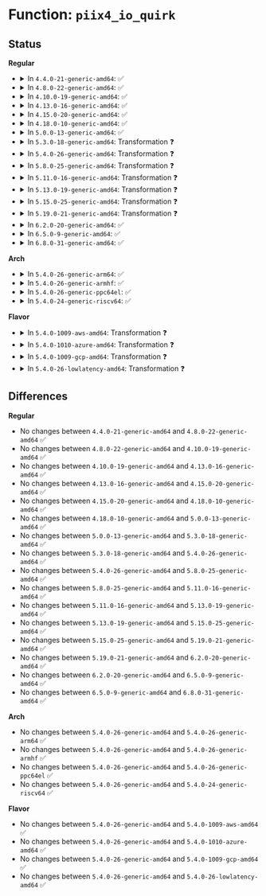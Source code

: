# Function: <code>piix4_io_quirk</code>

## Status
<b>Regular</b>
<ul>
<li>
<details>
<summary>In <code>4.4.0-21-generic-amd64</code>: ✅</summary>

```c
void piix4_io_quirk(struct pci_dev * dev, const char * name, unsigned int port, unsigned int enable)
```

```json
{
  "name": "piix4_io_quirk",
  "collision_type": "Unique Static",
  "inline_type": "No",
  "funcs": [
    {
      "addr": 18446744071583315136,
      "name": "piix4_io_quirk",
      "external": false,
      "loc": "drivers/pci/quirks.c:469",
      "file": "drivers/pci/quirks.c",
      "inline": "seen, unknown",
      "caller_inline": [],
      "caller_func": [
        "drivers/pci/quirks.c:quirk_piix4_acpi",
        "drivers/pci/quirks.c:quirk_piix4_acpi",
        "drivers/pci/quirks.c:quirk_piix4_acpi",
        "drivers/pci/quirks.c:quirk_piix4_acpi",
        "drivers/pci/quirks.c:quirk_piix4_acpi",
        "drivers/pci/quirks.c:quirk_piix4_acpi"
      ]
    }
  ],
  "symbols": [
    {
      "addr": 18446744071583315136,
      "name": "piix4_io_quirk",
      "section": ".text",
      "bind": "STB_LOCAL",
      "size": 174
    }
  ]
}
```
</details>
</li>
<li>
<details>
<summary>In <code>4.8.0-22-generic-amd64</code>: ✅</summary>

```c
void piix4_io_quirk(struct pci_dev * dev, const char * name, unsigned int port, unsigned int enable)
```

```json
{
  "name": "piix4_io_quirk",
  "collision_type": "Unique Static",
  "inline_type": "No",
  "funcs": [
    {
      "addr": 18446744071583626080,
      "name": "piix4_io_quirk",
      "external": false,
      "loc": "drivers/pci/quirks.c:481",
      "file": "drivers/pci/quirks.c",
      "inline": "seen, unknown",
      "caller_inline": [],
      "caller_func": [
        "drivers/pci/quirks.c:quirk_piix4_acpi",
        "drivers/pci/quirks.c:quirk_piix4_acpi",
        "drivers/pci/quirks.c:quirk_piix4_acpi",
        "drivers/pci/quirks.c:quirk_piix4_acpi",
        "drivers/pci/quirks.c:quirk_piix4_acpi",
        "drivers/pci/quirks.c:quirk_piix4_acpi"
      ]
    }
  ],
  "symbols": [
    {
      "addr": 18446744071583626080,
      "name": "piix4_io_quirk",
      "section": ".text",
      "bind": "STB_LOCAL",
      "size": 174
    }
  ]
}
```
</details>
</li>
<li>
<details>
<summary>In <code>4.10.0-19-generic-amd64</code>: ✅</summary>

```c
void piix4_io_quirk(struct pci_dev * dev, const char * name, unsigned int port, unsigned int enable)
```

```json
{
  "name": "piix4_io_quirk",
  "collision_type": "Unique Static",
  "inline_type": "No",
  "funcs": [
    {
      "addr": 18446744071583763376,
      "name": "piix4_io_quirk",
      "external": false,
      "loc": "drivers/pci/quirks.c:481",
      "file": "drivers/pci/quirks.c",
      "inline": "seen, unknown",
      "caller_inline": [],
      "caller_func": [
        "drivers/pci/quirks.c:quirk_piix4_acpi",
        "drivers/pci/quirks.c:quirk_piix4_acpi",
        "drivers/pci/quirks.c:quirk_piix4_acpi",
        "drivers/pci/quirks.c:quirk_piix4_acpi",
        "drivers/pci/quirks.c:quirk_piix4_acpi",
        "drivers/pci/quirks.c:quirk_piix4_acpi"
      ]
    }
  ],
  "symbols": [
    {
      "addr": 18446744071583763376,
      "name": "piix4_io_quirk",
      "section": ".text",
      "bind": "STB_LOCAL",
      "size": 174
    }
  ]
}
```
</details>
</li>
<li>
<details>
<summary>In <code>4.13.0-16-generic-amd64</code>: ✅</summary>

```c
void piix4_io_quirk(struct pci_dev * dev, const char * name, unsigned int port, unsigned int enable)
```

```json
{
  "name": "piix4_io_quirk",
  "collision_type": "Unique Static",
  "inline_type": "No",
  "funcs": [
    {
      "addr": 18446744071583805936,
      "name": "piix4_io_quirk",
      "external": false,
      "loc": "drivers/pci/quirks.c:482",
      "file": "drivers/pci/quirks.c",
      "inline": "seen, unknown",
      "caller_inline": [],
      "caller_func": [
        "drivers/pci/quirks.c:quirk_piix4_acpi",
        "drivers/pci/quirks.c:quirk_piix4_acpi",
        "drivers/pci/quirks.c:quirk_piix4_acpi",
        "drivers/pci/quirks.c:quirk_piix4_acpi",
        "drivers/pci/quirks.c:quirk_piix4_acpi",
        "drivers/pci/quirks.c:quirk_piix4_acpi"
      ]
    }
  ],
  "symbols": [
    {
      "addr": 18446744071583805936,
      "name": "piix4_io_quirk",
      "section": ".text",
      "bind": "STB_LOCAL",
      "size": 169
    }
  ]
}
```
</details>
</li>
<li>
<details>
<summary>In <code>4.15.0-20-generic-amd64</code>: ✅</summary>

```c
void piix4_io_quirk(struct pci_dev * dev, const char * name, unsigned int port, unsigned int enable)
```

```json
{
  "name": "piix4_io_quirk",
  "collision_type": "Unique Static",
  "inline_type": "No",
  "funcs": [
    {
      "addr": 18446744071584069216,
      "name": "piix4_io_quirk",
      "external": false,
      "loc": "drivers/pci/quirks.c:483",
      "file": "drivers/pci/quirks.c",
      "inline": "seen, unknown",
      "caller_inline": [],
      "caller_func": [
        "drivers/pci/quirks.c:quirk_piix4_acpi",
        "drivers/pci/quirks.c:quirk_piix4_acpi",
        "drivers/pci/quirks.c:quirk_piix4_acpi",
        "drivers/pci/quirks.c:quirk_piix4_acpi",
        "drivers/pci/quirks.c:quirk_piix4_acpi",
        "drivers/pci/quirks.c:quirk_piix4_acpi"
      ]
    }
  ],
  "symbols": [
    {
      "addr": 18446744071584069216,
      "name": "piix4_io_quirk",
      "section": ".text",
      "bind": "STB_LOCAL",
      "size": 169
    }
  ]
}
```
</details>
</li>
<li>
<details>
<summary>In <code>4.18.0-10-generic-amd64</code>: ✅</summary>

```c
void piix4_io_quirk(struct pci_dev * dev, const char * name, unsigned int port, unsigned int enable)
```

```json
{
  "name": "piix4_io_quirk",
  "collision_type": "Unique Static",
  "inline_type": "No",
  "funcs": [
    {
      "addr": 18446744071584269728,
      "name": "piix4_io_quirk",
      "external": false,
      "loc": "drivers/pci/quirks.c:644",
      "file": "drivers/pci/quirks.c",
      "inline": "seen, unknown",
      "caller_inline": [],
      "caller_func": [
        "drivers/pci/quirks.c:quirk_piix4_acpi",
        "drivers/pci/quirks.c:quirk_piix4_acpi",
        "drivers/pci/quirks.c:quirk_piix4_acpi",
        "drivers/pci/quirks.c:quirk_piix4_acpi",
        "drivers/pci/quirks.c:quirk_piix4_acpi",
        "drivers/pci/quirks.c:quirk_piix4_acpi"
      ]
    }
  ],
  "symbols": [
    {
      "addr": 18446744071584269728,
      "name": "piix4_io_quirk",
      "section": ".text",
      "bind": "STB_LOCAL",
      "size": 167
    }
  ]
}
```
</details>
</li>
<li>
<details>
<summary>In <code>5.0.0-13-generic-amd64</code>: ✅</summary>

```c
void piix4_io_quirk(struct pci_dev * dev, const char * name, unsigned int port, unsigned int enable)
```

```json
{
  "name": "piix4_io_quirk",
  "collision_type": "Unique Static",
  "inline_type": "No",
  "funcs": [
    {
      "addr": 18446744071584363504,
      "name": "piix4_io_quirk",
      "external": false,
      "loc": "drivers/pci/quirks.c:678",
      "file": "drivers/pci/quirks.c",
      "inline": "seen, unknown",
      "caller_inline": [],
      "caller_func": [
        "drivers/pci/quirks.c:quirk_piix4_acpi",
        "drivers/pci/quirks.c:quirk_piix4_acpi",
        "drivers/pci/quirks.c:quirk_piix4_acpi",
        "drivers/pci/quirks.c:quirk_piix4_acpi",
        "drivers/pci/quirks.c:quirk_piix4_acpi",
        "drivers/pci/quirks.c:quirk_piix4_acpi"
      ]
    }
  ],
  "symbols": [
    {
      "addr": 18446744071584363504,
      "name": "piix4_io_quirk",
      "section": ".text",
      "bind": "STB_LOCAL",
      "size": 167
    }
  ]
}
```
</details>
</li>
<li>
<details>
<summary>In <code>5.3.0-18-generic-amd64</code>: Transformation ❓</summary>

```c
void piix4_io_quirk(struct pci_dev * dev, const char * name, unsigned int port, unsigned int enable)
```

```json
{
  "name": "piix4_io_quirk",
  "collision_type": "Unique Static",
  "inline_type": "No",
  "funcs": [
    {
      "addr": 0,
      "name": "piix4_io_quirk",
      "external": false,
      "loc": "drivers/pci/quirks.c:677",
      "file": "drivers/pci/quirks.c",
      "inline": "seen, unknown",
      "caller_inline": [],
      "caller_func": [
        "drivers/pci/quirks.c:quirk_piix4_acpi",
        "drivers/pci/quirks.c:quirk_piix4_acpi",
        "drivers/pci/quirks.c:quirk_piix4_acpi",
        "drivers/pci/quirks.c:quirk_piix4_acpi",
        "drivers/pci/quirks.c:quirk_piix4_acpi",
        "drivers/pci/quirks.c:quirk_piix4_acpi"
      ]
    }
  ],
  "symbols": [
    {
      "addr": 18446744071584557600,
      "name": "piix4_io_quirk",
      "section": ".text",
      "bind": "STB_LOCAL",
      "size": 124
    },
    {
      "addr": 18446744071584573755,
      "name": "piix4_io_quirk.cold",
      "section": ".text",
      "bind": "STB_LOCAL",
      "size": 41
    }
  ]
}
```
</details>
</li>
<li>
<details>
<summary>In <code>5.4.0-26-generic-amd64</code>: Transformation ❓</summary>

```c
void piix4_io_quirk(struct pci_dev * dev, const char * name, unsigned int port, unsigned int enable)
```

```json
{
  "name": "piix4_io_quirk",
  "collision_type": "Unique Static",
  "inline_type": "No",
  "funcs": [
    {
      "addr": 0,
      "name": "piix4_io_quirk",
      "external": false,
      "loc": "drivers/pci/quirks.c:676",
      "file": "drivers/pci/quirks.c",
      "inline": "seen, unknown",
      "caller_inline": [],
      "caller_func": [
        "drivers/pci/quirks.c:quirk_piix4_acpi",
        "drivers/pci/quirks.c:quirk_piix4_acpi",
        "drivers/pci/quirks.c:quirk_piix4_acpi",
        "drivers/pci/quirks.c:quirk_piix4_acpi",
        "drivers/pci/quirks.c:quirk_piix4_acpi",
        "drivers/pci/quirks.c:quirk_piix4_acpi"
      ]
    }
  ],
  "symbols": [
    {
      "addr": 18446744071584694384,
      "name": "piix4_io_quirk",
      "section": ".text",
      "bind": "STB_LOCAL",
      "size": 124
    },
    {
      "addr": 18446744071584710697,
      "name": "piix4_io_quirk.cold",
      "section": ".text",
      "bind": "STB_LOCAL",
      "size": 41
    }
  ]
}
```
</details>
</li>
<li>
<details>
<summary>In <code>5.8.0-25-generic-amd64</code>: Transformation ❓</summary>

```c
void piix4_io_quirk(struct pci_dev * dev, const char * name, unsigned int port, unsigned int enable)
```

```json
{
  "name": "piix4_io_quirk",
  "collision_type": "Unique Static",
  "inline_type": "No",
  "funcs": [
    {
      "addr": 0,
      "name": "piix4_io_quirk",
      "external": false,
      "loc": "drivers/pci/quirks.c:676",
      "file": "drivers/pci/quirks.c",
      "inline": "seen, unknown",
      "caller_inline": [],
      "caller_func": [
        "drivers/pci/quirks.c:quirk_piix4_acpi",
        "drivers/pci/quirks.c:quirk_piix4_acpi",
        "drivers/pci/quirks.c:quirk_piix4_acpi",
        "drivers/pci/quirks.c:quirk_piix4_acpi",
        "drivers/pci/quirks.c:quirk_piix4_acpi",
        "drivers/pci/quirks.c:quirk_piix4_acpi"
      ]
    }
  ],
  "symbols": [
    {
      "addr": 18446744071585408496,
      "name": "piix4_io_quirk",
      "section": ".text",
      "bind": "STB_LOCAL",
      "size": 125
    },
    {
      "addr": 18446744071585425758,
      "name": "piix4_io_quirk.cold",
      "section": ".text",
      "bind": "STB_LOCAL",
      "size": 43
    }
  ]
}
```
</details>
</li>
<li>
<details>
<summary>In <code>5.11.0-16-generic-amd64</code>: Transformation ❓</summary>

```c
void piix4_io_quirk(struct pci_dev * dev, const char * name, unsigned int port, unsigned int enable)
```

```json
{
  "name": "piix4_io_quirk",
  "collision_type": "Unique Static",
  "inline_type": "No",
  "funcs": [
    {
      "addr": 0,
      "name": "piix4_io_quirk",
      "external": false,
      "loc": "drivers/pci/quirks.c:676",
      "file": "drivers/pci/quirks.c",
      "inline": "seen, unknown",
      "caller_inline": [],
      "caller_func": [
        "drivers/pci/quirks.c:quirk_piix4_acpi",
        "drivers/pci/quirks.c:quirk_piix4_acpi",
        "drivers/pci/quirks.c:quirk_piix4_acpi",
        "drivers/pci/quirks.c:quirk_piix4_acpi",
        "drivers/pci/quirks.c:quirk_piix4_acpi",
        "drivers/pci/quirks.c:quirk_piix4_acpi"
      ]
    }
  ],
  "symbols": [
    {
      "addr": 18446744071585565264,
      "name": "piix4_io_quirk",
      "section": ".text",
      "bind": "STB_LOCAL",
      "size": 125
    },
    {
      "addr": 18446744071591404847,
      "name": "piix4_io_quirk.cold",
      "section": ".text",
      "bind": "STB_LOCAL",
      "size": 43
    }
  ]
}
```
</details>
</li>
<li>
<details>
<summary>In <code>5.13.0-19-generic-amd64</code>: Transformation ❓</summary>

```c
void piix4_io_quirk(struct pci_dev * dev, const char * name, unsigned int port, unsigned int enable)
```

```json
{
  "name": "piix4_io_quirk",
  "collision_type": "Unique Static",
  "inline_type": "No",
  "funcs": [
    {
      "addr": 0,
      "name": "piix4_io_quirk",
      "external": false,
      "loc": "drivers/pci/quirks.c:672",
      "file": "drivers/pci/quirks.c",
      "inline": "seen, unknown",
      "caller_inline": [],
      "caller_func": [
        "drivers/pci/quirks.c:quirk_piix4_acpi",
        "drivers/pci/quirks.c:quirk_piix4_acpi",
        "drivers/pci/quirks.c:quirk_piix4_acpi",
        "drivers/pci/quirks.c:quirk_piix4_acpi",
        "drivers/pci/quirks.c:quirk_piix4_acpi",
        "drivers/pci/quirks.c:quirk_piix4_acpi"
      ]
    }
  ],
  "symbols": [
    {
      "addr": 18446744071585443584,
      "name": "piix4_io_quirk",
      "section": ".text",
      "bind": "STB_LOCAL",
      "size": 125
    },
    {
      "addr": 18446744071591347084,
      "name": "piix4_io_quirk.cold",
      "section": ".text",
      "bind": "STB_LOCAL",
      "size": 43
    }
  ]
}
```
</details>
</li>
<li>
<details>
<summary>In <code>5.15.0-25-generic-amd64</code>: Transformation ❓</summary>

```c
void piix4_io_quirk(struct pci_dev * dev, const char * name, unsigned int port, unsigned int enable)
```

```json
{
  "name": "piix4_io_quirk",
  "collision_type": "Unique Static",
  "inline_type": "No",
  "funcs": [
    {
      "addr": 0,
      "name": "piix4_io_quirk",
      "external": false,
      "loc": "drivers/pci/quirks.c:672",
      "file": "drivers/pci/quirks.c",
      "inline": "seen, unknown",
      "caller_inline": [],
      "caller_func": [
        "drivers/pci/quirks.c:quirk_piix4_acpi",
        "drivers/pci/quirks.c:quirk_piix4_acpi",
        "drivers/pci/quirks.c:quirk_piix4_acpi",
        "drivers/pci/quirks.c:quirk_piix4_acpi",
        "drivers/pci/quirks.c:quirk_piix4_acpi",
        "drivers/pci/quirks.c:quirk_piix4_acpi"
      ]
    }
  ],
  "symbols": [
    {
      "addr": 18446744071585908944,
      "name": "piix4_io_quirk",
      "section": ".text",
      "bind": "STB_LOCAL",
      "size": 125
    },
    {
      "addr": 18446744071592374103,
      "name": "piix4_io_quirk.cold",
      "section": ".text",
      "bind": "STB_LOCAL",
      "size": 43
    }
  ]
}
```
</details>
</li>
<li>
<details>
<summary>In <code>5.19.0-21-generic-amd64</code>: Transformation ❓</summary>

```c
void piix4_io_quirk(struct pci_dev * dev, const char * name, unsigned int port, unsigned int enable)
```

```json
{
  "name": "piix4_io_quirk",
  "collision_type": "Unique Static",
  "inline_type": "No",
  "funcs": [
    {
      "addr": 0,
      "name": "piix4_io_quirk",
      "external": false,
      "loc": "drivers/pci/quirks.c:673",
      "file": "drivers/pci/quirks.c",
      "inline": "seen, unknown",
      "caller_inline": [],
      "caller_func": [
        "drivers/pci/quirks.c:quirk_piix4_acpi",
        "drivers/pci/quirks.c:quirk_piix4_acpi",
        "drivers/pci/quirks.c:quirk_piix4_acpi",
        "drivers/pci/quirks.c:quirk_piix4_acpi",
        "drivers/pci/quirks.c:quirk_piix4_acpi",
        "drivers/pci/quirks.c:quirk_piix4_acpi"
      ]
    }
  ],
  "symbols": [
    {
      "addr": 18446744071587108800,
      "name": "piix4_io_quirk",
      "section": ".text",
      "bind": "STB_LOCAL",
      "size": 149
    },
    {
      "addr": 18446744071594237771,
      "name": "piix4_io_quirk.cold",
      "section": ".text",
      "bind": "STB_LOCAL",
      "size": 43
    }
  ]
}
```
</details>
</li>
<li>
<details>
<summary>In <code>6.2.0-20-generic-amd64</code>: ✅</summary>

```c
void piix4_io_quirk(struct pci_dev * dev, const char * name, unsigned int port, unsigned int enable)
```

```json
{
  "name": "piix4_io_quirk",
  "collision_type": "Unique Static",
  "inline_type": "No",
  "funcs": [
    {
      "addr": 18446744071588302752,
      "name": "piix4_io_quirk",
      "external": false,
      "loc": "drivers/pci/quirks.c:675",
      "file": "drivers/pci/quirks.c",
      "inline": "seen, unknown",
      "caller_inline": [],
      "caller_func": [
        "drivers/pci/quirks.c:quirk_piix4_acpi",
        "drivers/pci/quirks.c:quirk_piix4_acpi",
        "drivers/pci/quirks.c:quirk_piix4_acpi",
        "drivers/pci/quirks.c:quirk_piix4_acpi",
        "drivers/pci/quirks.c:quirk_piix4_acpi",
        "drivers/pci/quirks.c:quirk_piix4_acpi"
      ]
    }
  ],
  "symbols": [
    {
      "addr": 18446744071588302752,
      "name": "piix4_io_quirk",
      "section": ".text",
      "bind": "STB_LOCAL",
      "size": 183
    }
  ]
}
```
</details>
</li>
<li>
<details>
<summary>In <code>6.5.0-9-generic-amd64</code>: ✅</summary>

```c
void piix4_io_quirk(struct pci_dev * dev, const char * name, unsigned int port, unsigned int enable)
```

```json
{
  "name": "piix4_io_quirk",
  "collision_type": "Unique Static",
  "inline_type": "No",
  "funcs": [
    {
      "addr": 18446744071588578784,
      "name": "piix4_io_quirk",
      "external": false,
      "loc": "drivers/pci/quirks.c:768",
      "file": "drivers/pci/quirks.c",
      "inline": "seen, unknown",
      "caller_inline": [],
      "caller_func": [
        "drivers/pci/quirks.c:quirk_piix4_acpi",
        "drivers/pci/quirks.c:quirk_piix4_acpi",
        "drivers/pci/quirks.c:quirk_piix4_acpi",
        "drivers/pci/quirks.c:quirk_piix4_acpi",
        "drivers/pci/quirks.c:quirk_piix4_acpi",
        "drivers/pci/quirks.c:quirk_piix4_acpi"
      ]
    }
  ],
  "symbols": [
    {
      "addr": 18446744071588578784,
      "name": "piix4_io_quirk",
      "section": ".text",
      "bind": "STB_LOCAL",
      "size": 182
    }
  ]
}
```
</details>
</li>
<li>
<details>
<summary>In <code>6.8.0-31-generic-amd64</code>: ✅</summary>

```c
void piix4_io_quirk(struct pci_dev * dev, const char * name, unsigned int port, unsigned int enable)
```

```json
{
  "name": "piix4_io_quirk",
  "collision_type": "Unique Static",
  "inline_type": "No",
  "funcs": [
    {
      "addr": 18446744071588878496,
      "name": "piix4_io_quirk",
      "external": false,
      "loc": "drivers/pci/quirks.c:782",
      "file": "drivers/pci/quirks.c",
      "inline": "seen, unknown",
      "caller_inline": [],
      "caller_func": [
        "drivers/pci/quirks.c:quirk_piix4_acpi",
        "drivers/pci/quirks.c:quirk_piix4_acpi",
        "drivers/pci/quirks.c:quirk_piix4_acpi",
        "drivers/pci/quirks.c:quirk_piix4_acpi",
        "drivers/pci/quirks.c:quirk_piix4_acpi",
        "drivers/pci/quirks.c:quirk_piix4_acpi"
      ]
    }
  ],
  "symbols": [
    {
      "addr": 18446744071588878496,
      "name": "piix4_io_quirk",
      "section": ".text",
      "bind": "STB_LOCAL",
      "size": 182
    }
  ]
}
```
</details>
</li>
</ul>
<b>Arch</b>
<ul>
<li>
<details>
<summary>In <code>5.4.0-26-generic-arm64</code>: ✅</summary>

```c
void piix4_io_quirk(struct pci_dev * dev, const char * name, unsigned int port, unsigned int enable)
```

```json
{
  "name": "piix4_io_quirk",
  "collision_type": "Unique Static",
  "inline_type": "No",
  "funcs": [
    {
      "addr": 18446603336496951712,
      "name": "piix4_io_quirk",
      "external": false,
      "loc": "drivers/pci/quirks.c:676",
      "file": "drivers/pci/quirks.c",
      "inline": "seen, unknown",
      "caller_inline": [],
      "caller_func": [
        "drivers/pci/quirks.c:quirk_piix4_acpi",
        "drivers/pci/quirks.c:quirk_piix4_acpi",
        "drivers/pci/quirks.c:quirk_piix4_acpi",
        "drivers/pci/quirks.c:quirk_piix4_acpi",
        "drivers/pci/quirks.c:quirk_piix4_acpi",
        "drivers/pci/quirks.c:quirk_piix4_acpi"
      ]
    }
  ],
  "symbols": [
    {
      "addr": 18446603336496951712,
      "name": "piix4_io_quirk",
      "section": ".text",
      "bind": "STB_LOCAL",
      "size": 200
    }
  ]
}
```
</details>
</li>
<li>
<details>
<summary>In <code>5.4.0-26-generic-armhf</code>: ✅</summary>

```c
void piix4_io_quirk(struct pci_dev * dev, const char * name, unsigned int port, unsigned int enable)
```

```json
{
  "name": "piix4_io_quirk",
  "collision_type": "Unique Static",
  "inline_type": "No",
  "funcs": [
    {
      "addr": 3230218012,
      "name": "piix4_io_quirk",
      "external": false,
      "loc": "drivers/pci/quirks.c:676",
      "file": "drivers/pci/quirks.c",
      "inline": "seen, unknown",
      "caller_inline": [],
      "caller_func": [
        "drivers/pci/quirks.c:quirk_piix4_acpi",
        "drivers/pci/quirks.c:quirk_piix4_acpi",
        "drivers/pci/quirks.c:quirk_piix4_acpi",
        "drivers/pci/quirks.c:quirk_piix4_acpi",
        "drivers/pci/quirks.c:quirk_piix4_acpi",
        "drivers/pci/quirks.c:quirk_piix4_acpi"
      ]
    }
  ],
  "symbols": [
    {
      "addr": 3230218012,
      "name": "piix4_io_quirk",
      "section": ".text",
      "bind": "STB_LOCAL",
      "size": 188
    }
  ]
}
```
</details>
</li>
<li>
<details>
<summary>In <code>5.4.0-26-generic-ppc64el</code>: ✅</summary>

```c
void piix4_io_quirk(struct pci_dev * dev, const char * name, unsigned int port, unsigned int enable)
```

```json
{
  "name": "piix4_io_quirk",
  "collision_type": "Unique Static",
  "inline_type": "No",
  "funcs": [
    {
      "addr": 13835058055291047456,
      "name": "piix4_io_quirk",
      "external": false,
      "loc": "drivers/pci/quirks.c:676",
      "file": "drivers/pci/quirks.c",
      "inline": "seen, unknown",
      "caller_inline": [],
      "caller_func": [
        "drivers/pci/quirks.c:quirk_piix4_acpi",
        "drivers/pci/quirks.c:quirk_piix4_acpi",
        "drivers/pci/quirks.c:quirk_piix4_acpi",
        "drivers/pci/quirks.c:quirk_piix4_acpi",
        "drivers/pci/quirks.c:quirk_piix4_acpi",
        "drivers/pci/quirks.c:quirk_piix4_acpi"
      ]
    }
  ],
  "symbols": [
    {
      "addr": 13835058055291047456,
      "name": "piix4_io_quirk",
      "section": ".text",
      "bind": "STB_LOCAL",
      "size": 248
    }
  ]
}
```
</details>
</li>
<li>
<details>
<summary>In <code>5.4.0-24-generic-riscv64</code>: ✅</summary>

```c
void piix4_io_quirk(struct pci_dev * dev, const char * name, unsigned int port, unsigned int enable)
```

```json
{
  "name": "piix4_io_quirk",
  "collision_type": "Unique Static",
  "inline_type": "No",
  "funcs": [
    {
      "addr": 18446743936275624152,
      "name": "piix4_io_quirk",
      "external": false,
      "loc": "drivers/pci/quirks.c:676",
      "file": "drivers/pci/quirks.c",
      "inline": "seen, unknown",
      "caller_inline": [],
      "caller_func": [
        "drivers/pci/quirks.c:quirk_piix4_acpi",
        "drivers/pci/quirks.c:quirk_piix4_acpi",
        "drivers/pci/quirks.c:quirk_piix4_acpi",
        "drivers/pci/quirks.c:quirk_piix4_acpi",
        "drivers/pci/quirks.c:quirk_piix4_acpi",
        "drivers/pci/quirks.c:quirk_piix4_acpi"
      ]
    }
  ],
  "symbols": [
    {
      "addr": 18446743936275624152,
      "name": "piix4_io_quirk",
      "section": ".text",
      "bind": "STB_LOCAL",
      "size": 148
    }
  ]
}
```
</details>
</li>
</ul>
<b>Flavor</b>
<ul>
<li>
<details>
<summary>In <code>5.4.0-1009-aws-amd64</code>: Transformation ❓</summary>

```c
void piix4_io_quirk(struct pci_dev * dev, const char * name, unsigned int port, unsigned int enable)
```

```json
{
  "name": "piix4_io_quirk",
  "collision_type": "Unique Static",
  "inline_type": "No",
  "funcs": [
    {
      "addr": 0,
      "name": "piix4_io_quirk",
      "external": false,
      "loc": "drivers/pci/quirks.c:676",
      "file": "drivers/pci/quirks.c",
      "inline": "seen, unknown",
      "caller_inline": [],
      "caller_func": [
        "drivers/pci/quirks.c:quirk_piix4_acpi",
        "drivers/pci/quirks.c:quirk_piix4_acpi",
        "drivers/pci/quirks.c:quirk_piix4_acpi",
        "drivers/pci/quirks.c:quirk_piix4_acpi",
        "drivers/pci/quirks.c:quirk_piix4_acpi",
        "drivers/pci/quirks.c:quirk_piix4_acpi"
      ]
    }
  ],
  "symbols": [
    {
      "addr": 18446744071584644864,
      "name": "piix4_io_quirk",
      "section": ".text",
      "bind": "STB_LOCAL",
      "size": 124
    },
    {
      "addr": 18446744071584661177,
      "name": "piix4_io_quirk.cold",
      "section": ".text",
      "bind": "STB_LOCAL",
      "size": 41
    }
  ]
}
```
</details>
</li>
<li>
<details>
<summary>In <code>5.4.0-1010-azure-amd64</code>: Transformation ❓</summary>

```c
void piix4_io_quirk(struct pci_dev * dev, const char * name, unsigned int port, unsigned int enable)
```

```json
{
  "name": "piix4_io_quirk",
  "collision_type": "Unique Static",
  "inline_type": "No",
  "funcs": [
    {
      "addr": 0,
      "name": "piix4_io_quirk",
      "external": false,
      "loc": "drivers/pci/quirks.c:676",
      "file": "drivers/pci/quirks.c",
      "inline": "seen, unknown",
      "caller_inline": [],
      "caller_func": [
        "drivers/pci/quirks.c:quirk_piix4_acpi",
        "drivers/pci/quirks.c:quirk_piix4_acpi",
        "drivers/pci/quirks.c:quirk_piix4_acpi",
        "drivers/pci/quirks.c:quirk_piix4_acpi",
        "drivers/pci/quirks.c:quirk_piix4_acpi",
        "drivers/pci/quirks.c:quirk_piix4_acpi"
      ]
    }
  ],
  "symbols": [
    {
      "addr": 18446744071584574640,
      "name": "piix4_io_quirk",
      "section": ".text",
      "bind": "STB_LOCAL",
      "size": 124
    },
    {
      "addr": 18446744071584590329,
      "name": "piix4_io_quirk.cold",
      "section": ".text",
      "bind": "STB_LOCAL",
      "size": 41
    }
  ]
}
```
</details>
</li>
<li>
<details>
<summary>In <code>5.4.0-1009-gcp-amd64</code>: Transformation ❓</summary>

```c
void piix4_io_quirk(struct pci_dev * dev, const char * name, unsigned int port, unsigned int enable)
```

```json
{
  "name": "piix4_io_quirk",
  "collision_type": "Unique Static",
  "inline_type": "No",
  "funcs": [
    {
      "addr": 0,
      "name": "piix4_io_quirk",
      "external": false,
      "loc": "drivers/pci/quirks.c:676",
      "file": "drivers/pci/quirks.c",
      "inline": "seen, unknown",
      "caller_inline": [],
      "caller_func": [
        "drivers/pci/quirks.c:quirk_piix4_acpi",
        "drivers/pci/quirks.c:quirk_piix4_acpi",
        "drivers/pci/quirks.c:quirk_piix4_acpi",
        "drivers/pci/quirks.c:quirk_piix4_acpi",
        "drivers/pci/quirks.c:quirk_piix4_acpi",
        "drivers/pci/quirks.c:quirk_piix4_acpi"
      ]
    }
  ],
  "symbols": [
    {
      "addr": 18446744071584644544,
      "name": "piix4_io_quirk",
      "section": ".text",
      "bind": "STB_LOCAL",
      "size": 124
    },
    {
      "addr": 18446744071584660857,
      "name": "piix4_io_quirk.cold",
      "section": ".text",
      "bind": "STB_LOCAL",
      "size": 41
    }
  ]
}
```
</details>
</li>
<li>
<details>
<summary>In <code>5.4.0-26-lowlatency-amd64</code>: Transformation ❓</summary>

```c
void piix4_io_quirk(struct pci_dev * dev, const char * name, unsigned int port, unsigned int enable)
```

```json
{
  "name": "piix4_io_quirk",
  "collision_type": "Unique Static",
  "inline_type": "No",
  "funcs": [
    {
      "addr": 0,
      "name": "piix4_io_quirk",
      "external": false,
      "loc": "drivers/pci/quirks.c:676",
      "file": "drivers/pci/quirks.c",
      "inline": "seen, unknown",
      "caller_inline": [],
      "caller_func": [
        "drivers/pci/quirks.c:quirk_piix4_acpi",
        "drivers/pci/quirks.c:quirk_piix4_acpi",
        "drivers/pci/quirks.c:quirk_piix4_acpi",
        "drivers/pci/quirks.c:quirk_piix4_acpi",
        "drivers/pci/quirks.c:quirk_piix4_acpi",
        "drivers/pci/quirks.c:quirk_piix4_acpi"
      ]
    }
  ],
  "symbols": [
    {
      "addr": 18446744071584752240,
      "name": "piix4_io_quirk",
      "section": ".text",
      "bind": "STB_LOCAL",
      "size": 124
    },
    {
      "addr": 18446744071584768553,
      "name": "piix4_io_quirk.cold",
      "section": ".text",
      "bind": "STB_LOCAL",
      "size": 41
    }
  ]
}
```
</details>
</li>
</ul>

## Differences
<b>Regular</b>
<ul>
<li>
No changes between <code>4.4.0-21-generic-amd64</code> and <code>4.8.0-22-generic-amd64</code> ✅
</li>
<li>
No changes between <code>4.8.0-22-generic-amd64</code> and <code>4.10.0-19-generic-amd64</code> ✅
</li>
<li>
No changes between <code>4.10.0-19-generic-amd64</code> and <code>4.13.0-16-generic-amd64</code> ✅
</li>
<li>
No changes between <code>4.13.0-16-generic-amd64</code> and <code>4.15.0-20-generic-amd64</code> ✅
</li>
<li>
No changes between <code>4.15.0-20-generic-amd64</code> and <code>4.18.0-10-generic-amd64</code> ✅
</li>
<li>
No changes between <code>4.18.0-10-generic-amd64</code> and <code>5.0.0-13-generic-amd64</code> ✅
</li>
<li>
No changes between <code>5.0.0-13-generic-amd64</code> and <code>5.3.0-18-generic-amd64</code> ✅
</li>
<li>
No changes between <code>5.3.0-18-generic-amd64</code> and <code>5.4.0-26-generic-amd64</code> ✅
</li>
<li>
No changes between <code>5.4.0-26-generic-amd64</code> and <code>5.8.0-25-generic-amd64</code> ✅
</li>
<li>
No changes between <code>5.8.0-25-generic-amd64</code> and <code>5.11.0-16-generic-amd64</code> ✅
</li>
<li>
No changes between <code>5.11.0-16-generic-amd64</code> and <code>5.13.0-19-generic-amd64</code> ✅
</li>
<li>
No changes between <code>5.13.0-19-generic-amd64</code> and <code>5.15.0-25-generic-amd64</code> ✅
</li>
<li>
No changes between <code>5.15.0-25-generic-amd64</code> and <code>5.19.0-21-generic-amd64</code> ✅
</li>
<li>
No changes between <code>5.19.0-21-generic-amd64</code> and <code>6.2.0-20-generic-amd64</code> ✅
</li>
<li>
No changes between <code>6.2.0-20-generic-amd64</code> and <code>6.5.0-9-generic-amd64</code> ✅
</li>
<li>
No changes between <code>6.5.0-9-generic-amd64</code> and <code>6.8.0-31-generic-amd64</code> ✅
</li>
</ul>
<b>Arch</b>
<ul>
<li>
No changes between <code>5.4.0-26-generic-amd64</code> and <code>5.4.0-26-generic-arm64</code> ✅
</li>
<li>
No changes between <code>5.4.0-26-generic-amd64</code> and <code>5.4.0-26-generic-armhf</code> ✅
</li>
<li>
No changes between <code>5.4.0-26-generic-amd64</code> and <code>5.4.0-26-generic-ppc64el</code> ✅
</li>
<li>
No changes between <code>5.4.0-26-generic-amd64</code> and <code>5.4.0-24-generic-riscv64</code> ✅
</li>
</ul>
<b>Flavor</b>
<ul>
<li>
No changes between <code>5.4.0-26-generic-amd64</code> and <code>5.4.0-1009-aws-amd64</code> ✅
</li>
<li>
No changes between <code>5.4.0-26-generic-amd64</code> and <code>5.4.0-1010-azure-amd64</code> ✅
</li>
<li>
No changes between <code>5.4.0-26-generic-amd64</code> and <code>5.4.0-1009-gcp-amd64</code> ✅
</li>
<li>
No changes between <code>5.4.0-26-generic-amd64</code> and <code>5.4.0-26-lowlatency-amd64</code> ✅
</li>
</ul>
